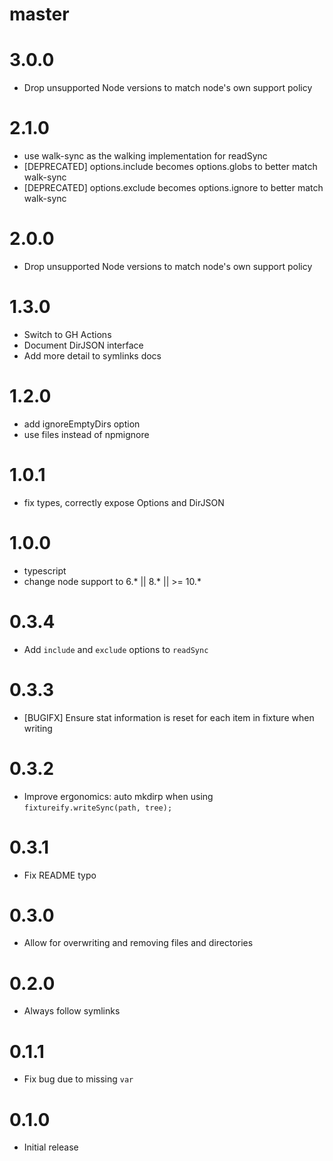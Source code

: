 # master

# 3.0.0

* Drop unsupported Node versions to match node's own support policy

# 2.1.0

* use walk-sync as the walking implementation for readSync
* [DEPRECATED] options.include becomes options.globs to better match walk-sync
* [DEPRECATED] options.exclude becomes options.ignore to better match walk-sync

# 2.0.0

* Drop unsupported Node versions to match node's own support policy

# 1.3.0

* Switch to GH Actions
* Document DirJSON interface
* Add more detail to symlinks docs

# 1.2.0

* add ignoreEmptyDirs option
* use files instead of npmignore

# 1.0.1

* fix types, correctly expose Options and DirJSON

# 1.0.0

* typescript
* change node support to 6.* || 8.* || >= 10.*

# 0.3.4

* Add `include` and `exclude` options to `readSync`

# 0.3.3

* [BUGIFX] Ensure stat information is reset for each item in fixture when writing

# 0.3.2

* Improve ergonomics: auto mkdirp when using `fixtureify.writeSync(path, tree);`

# 0.3.1

* Fix README typo

# 0.3.0

* Allow for overwriting and removing files and directories

# 0.2.0

* Always follow symlinks

# 0.1.1

* Fix bug due to missing `var`

# 0.1.0

* Initial release

